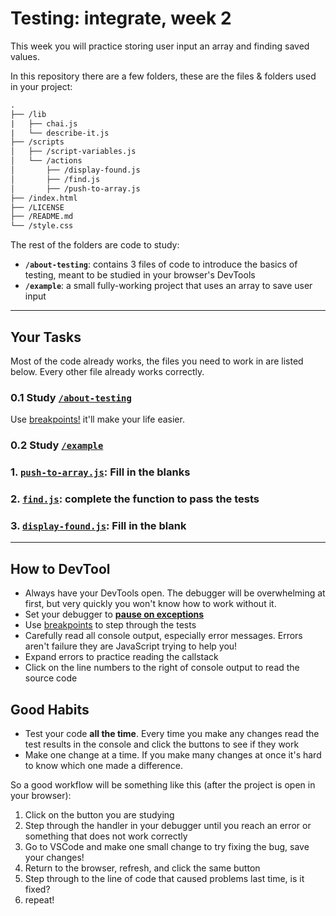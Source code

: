 # Testing: integrate, week 2

This week you will practice storing user input an array and finding saved values.

In this repository there are a few folders, these are the files & folders used in your project:

```txt
.
├── /lib
|   ├── chai.js
|   └── describe-it.js
├── /scripts
│   ├── /script-variables.js
│   └── /actions
│       ├── /display-found.js
│       ├── /find.js
│       ├── /push-to-array.js
├── /index.html
├── /LICENSE
├── /README.md
└── /style.css
```

The rest of the folders are code to study:

- **`/about-testing`**: contains 3 files of code to introduce the basics of testing, meant to be studied in your browser's DevTools
- **`/example`**: a small fully-working project that uses an array to save user input

---

## Your Tasks

Most of the code already works, the files you need to work in are listed below. Every other file already works correctly.

### 0.1 Study [`/about-testing`](./about-testing)

Use [breakpoints!](https://developers.google.com/web/tools/chrome-devtools/javascript/breakpoints/)  it'll make your life easier.

### 0.2 Study [`/example`](./example)

### 1. [`push-to-array.js`](./scripts/actions/push-to-array.js): Fill in the blanks

### 2. [`find.js`](./scripts/actions/find.js): complete the function to pass the tests

### 3. [`display-found.js`](./scripts/actions/display-found.js): Fill in the blank

---

## How to DevTool

- Always have your DevTools open.  The debugger will be overwhelming at first, but very quickly you won't know how to work without it.
- Set your debugger to [__pause on exceptions__](https://developers.google.com/web/updates/2015/05/automatically-pause-on-any-exception)
- Use [breakpoints](https://developers.google.com/web/tools/chrome-devtools/javascript/breakpoints/) to step through the tests
- Carefully read all console output, especially error messages. Errors aren't failure they are JavaScript trying to help you!
- Expand errors to practice reading the callstack
- Click on the line numbers to the right of console output to read the source code

## Good Habits

- Test your code __all the time__.  Every time you make any changes read the test results in the console and click the buttons to see if they work
- Make one change at a time. If you make many changes at once it's hard to know which one made a difference.

So a good workflow will be something like this (after the project is open in your browser):

1. Click on the button you are studying
1. Step through the handler in your debugger until you reach an error or something that does not work correctly
1. Go to VSCode and make one small change to try fixing the bug, save your changes!
1. Return to the browser, refresh, and click the same button
1. Step through to the line of code that caused problems last time, is it fixed?
1. repeat!
